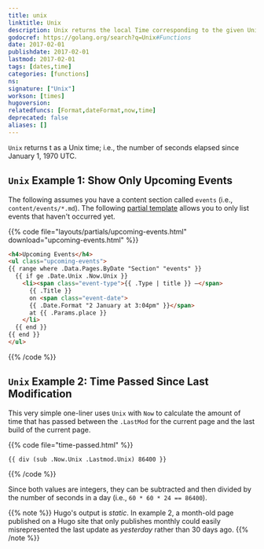 ```yaml
---
title: unix
linktitle: Unix
description: Unix returns the local Time corresponding to the given Unix time, sec seconds and nsec nanoseconds since January 1, 1970 UTC.
godocref: https://golang.org/search?q=Unix#Functions
date: 2017-02-01
publishdate: 2017-02-01
lastmod: 2017-02-01
tags: [dates,time]
categories: [functions]
ns:
signature: ["Unix"]
workson: [times]
hugoversion:
relatedfuncs: [Format,dateFormat,now,time]
deprecated: false
aliases: []
---
```


`Unix` returns t as a Unix time; i.e., the number of seconds elapsed since January 1, 1970 UTC.

## `Unix` Example 1: Show Only Upcoming Events

The following assumes you have a content section called `events` (i.e., `content/events/*.md`). The following [partial template][] allows you to only list events that haven't occurred yet.

{{% code file="layouts/partials/upcoming-events.html" download="upcoming-events.html" %}}
```html
<h4>Upcoming Events</h4>
<ul class="upcoming-events">
{{ range where .Data.Pages.ByDate "Section" "events" }}
  {{ if ge .Date.Unix .Now.Unix }}
    <li><span class="event-type">{{ .Type | title }} —</span>
      {{ .Title }}
      on <span class="event-date">
      {{ .Date.Format "2 January at 3:04pm" }}</span>
      at {{ .Params.place }}
    </li>
  {{ end }}
{{ end }}
</ul>
```
{{% /code %}}

## `Unix` Example 2: Time Passed Since Last Modification

This very simple one-liner uses `Unix` with `Now` to calculate the amount of time that has passed between the `.LastMod` for the current page and the last build of the current page.

{{% code file="time-passed.html" %}}
```golang
{{ div (sub .Now.Unix .Lastmod.Unix) 86400 }}
```
{{% /code %}}

Since both values are integers, they can be subtracted and then divided by the number of seconds in a day (i.e., `60 * 60 * 24 == 86400`).

{{% note %}}
Hugo's output is *static*. In example 2, a month-old page published on a Hugo site that only publishes monthly could easily misrepresented the last update as *yesterday* rather than 30 days ago.
 {{% /note %}}



[partial template]: /templates/partials/
